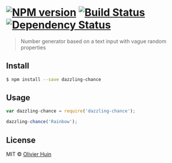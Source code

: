 #  [![NPM version][npm-image]][npm-url] [![Build Status][travis-image]][travis-url] [![Dependency Status][daviddm-url]][daviddm-image]

> Number generator based on a text input with vague random properties


## Install

```sh
$ npm install --save dazzling-chance
```


## Usage

```js
var dazzling-chance = require('dazzling-chance');

dazzling-chance('Rainbow');
```


## License

MIT © [Olivier Huin]()


[npm-url]: https://npmjs.org/package/dazzling-chance
[npm-image]: https://badge.fury.io/js/dazzling-chance.svg
[travis-url]: https://travis-ci.org/flarebyte/dazzling-chance
[travis-image]: https://travis-ci.org/flarebyte/dazzling-chance.svg?branch=master
[daviddm-url]: https://david-dm.org/flarebyte/dazzling-chance.svg?theme=shields.io
[daviddm-image]: https://david-dm.org/flarebyte/dazzling-chance
